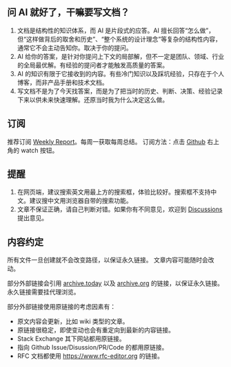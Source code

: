 ## 问 AI 就好了，干嘛要写文档？

1. 文档是结构性的知识体系，而 AI 是片段式的应答。AI 擅长回答“怎么做”，但“这样做背后的取舍和历史”、“整个系统的设计理念”等复杂的结构性内容，通常它不会主动告知你。取决于你的提问。
2. AI 给你的答案，是针对你提问上下文的局部解，但不一定是团队、领域、行业的全局最优解。有经验的提问者才能触发高质量的答案。
3. AI 的知识有限于它接收到的内容。有些冷门知识以及踩坑经验，只存在于个人博客，而非产品手册和技术文档。
4. 写文档不是为了今天找答案，而是为了把当时的历史、判断、决策、经验记录下来以供未来快速理解。还原当时我为什么决定这么做。

## 订阅

推荐订阅 [Weekly Report](https://github.com/adoyle-h/Today-I-Learned/discussions/categories/weekly-report)。每周一获取每周总结。
订阅方法：点击 [Github](https://github.com/adoyle-h/Today-I-Learned) 右上角的 watch 按钮。

## 提醒

1. 在网页端，建议搜索英文用最上方的搜索框，体验比较好。搜索框不支持中文。建议搜中文用浏览器自带的搜索功能。
2. 文章不保证正确，请自己判断对错。如果你有不同意见，欢迎到 [Discussions](https://github.com/adoyle-h/Today-I-Learned/discussions) 提出意见。

## 内容约定

所有文件一旦创建就不会改变路径，以保证永久链接。
文章内容可能随时会改动。

部分外部链接会引用 [archive.today](https://archive.today/) 以及 [archive.org](https://web.archive.org/) 的链接，以保证永久链接。永久链接需要挂代理浏览。

部分外部链接使用原链接的考虑因素有：

- 原文内容会更新，比如 wiki 类型的文章。
- 原链接很稳定，即使变动也会有重定向到最新的内容链接。
- Stack Exchange 其下网站都用原链接。
- 指向 Github Issue/Disussion/PR/Code 的都用原链接。
- RFC 文档都使用 https://www.rfc-editor.org 的链接。

